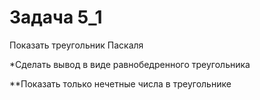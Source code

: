 # Задача 5_1
Показать треугольник Паскаля 

*Сделать вывод в виде равнобедренного треугольника 

**Показать только нечетные числа в треугольнике